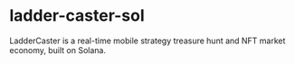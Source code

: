 # ladder-caster-sol
LadderCaster is a real-time mobile strategy treasure hunt and NFT market economy, built on Solana.
